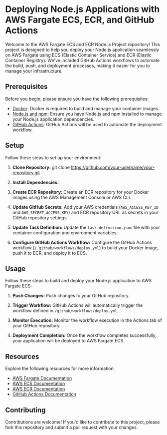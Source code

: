 # Deploying Node.js Applications with AWS Fargate ECS, ECR, and GitHub Actions

Welcome to the AWS Fargate ECS and ECR Node.js Project repository! This project is designed to help you deploy your Node.js application seamlessly on AWS Fargate using ECS (Elastic Container Service) and ECR (Elastic Container Registry). We've included GitHub Actions workflows to automate the build, push, and deployment processes, making it easier for you to manage your infrastructure.

## Prerequisites

Before you begin, please ensure you have the following prerequisites:

- [Docker](https://docs.docker.com/get-docker/): Docker is required to build and manage your container images.
- [Node.js and npm](https://nodejs.org/en/download/): Ensure you have Node.js and npm installed to manage your Node.js application dependencies.
- [GitHub Actions](https://docs.github.com/en/actions): GitHub Actions will be used to automate the deployment workflow.

## Setup

Follow these steps to set up your environment:

1. **Clone Repository:**
git clone https://github.com/your-username/your-repository.git

2. **Install Dependencies:**

3. **Create ECR Repository:**
Create an ECR repository for your Docker images using the AWS Management Console or AWS CLI.

4. **Update GitHub Secrets:**
Add your AWS credentials (`AWS_ACCESS_KEY_ID` and `AWS_SECRET_ACCESS_KEY`) and ECR repository URL as secrets in your GitHub repository settings.

5. **Update Task Definition:**
Update the `task-definition.json` file with your container configuration and environment variables.

6. **Configure GitHub Actions Workflow:**
Configure the GitHub Actions workflow (`/.github/workflows/deploy.yml`) to build your Docker image, push it to ECR, and deploy it to ECS.

## Usage

Follow these steps to build and deploy your Node.js application to AWS Fargate ECS:

1. **Push Changes:**
Push changes to your GitHub repository.

2. **Trigger Workflow:**
GitHub Actions will automatically trigger the workflow defined in `/github/workflows/deploy.yml`.

3. **Monitor Execution:**
Monitor the workflow execution in the Actions tab of your GitHub repository.

4. **Deployment Completion:**
Once the workflow completes successfully, your application will be deployed to AWS Fargate ECS.

## Resources

Explore the following resources for more information:

- [AWS Fargate Documentation](https://aws.amazon.com/fargate/)
- [AWS ECS Documentation](https://aws.amazon.com/ecs/)
- [AWS ECR Documentation](https://aws.amazon.com/ecr/)
- [GitHub Actions Documentation](https://docs.github.com/en/actions)

## Contributing

Contributions are welcome! If you'd like to contribute to this project, please fork this repository and submit a pull request with your changes.

